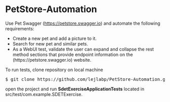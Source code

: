 # PetStore-Automation

Use Pet Swagger (https://petstore.swagger.io) and automate the following requirements:
<ul>
  <li>Create a new pet and add a picture to it.</li>
  <li>Search for new pet and similar pets.</li>
  <li>As a WebUI test, validate the user can expand and collapse the rest method sections that provide endpoint information on the (https://petstore.swagger.io) website.
</li>
</ul>  

To run tests, clone repository on local machine
<pre>$ git clone https://github.com/lejlabp/PetStore-Automation.git</pre>
open the project and run <b>SdetExerciseApplicationTests</b> located in src/test/com.example.SDETExercise. 

